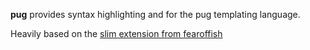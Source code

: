 **pug** provides syntax highlighting and for the pug templating language.

Heavily based on the [slim extension from fearoffish](https://github.com/fearoffish/nova-slim-template)
